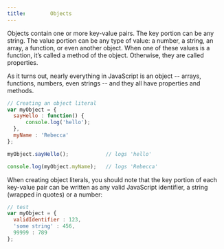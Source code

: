 ```yaml
---
title:        Objects
---
```

Objects contain one or more key-value pairs. The key portion can be any string.
The value portion can be any type of value: a number, a string, an array, a
function, or even another object.  When one of these values is a function, it’s
called a method of the object. Otherwise, they are called properties.

As it turns out, nearly everything in JavaScript is an object -- arrays,
functions, numbers, even strings -- and they all have properties and methods.

``` js
// Creating an object literal
var myObject = {
  sayHello : function() {
      console.log('hello');
  },
  myName : 'Rebecca'
};

myObject.sayHello();            // logs 'hello'

console.log(myObject.myName);   // logs 'Rebecca'
```


When creating object literals, you should note that the key portion of each
key-value pair can be written as any valid JavaScript identifier, a string
(wrapped in quotes) or a number:

``` js
// test
var myObject = {
  validIdentifier : 123,
  'some string' : 456,
  99999 : 789
};
```